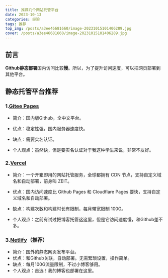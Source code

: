 ```yaml
---
title: 推荐几个网站托管平台
date: 2023-10-13
categories: 经验
tags: 推荐
top_img: /posts/a3ee46681660/image-20231015101406289.jpg
cover: /posts/a3ee46681660/image-20231015101406289.jpg
---
```




## 前言

**Github静态部署**国内访问比较**慢**。所以，为了提升访问速度，可以把网页部署到其他平台。

## 静态托管平台推荐

### 1.[Gitee Pages](https://gitee.com/)

- 简介：国内版Github，全中文平台。

- 优点：稳定性强，国内服务器速度快。
- 缺点：需要实名认证。
- 个人观点：虽然快，但是要实名认证对于我这种学生来说，非常不友好。

### 2.[Vercel](https://vercel.com/)

- 简介：一个开箱即用的网站托管服务，全球都拥有 CDN 节点，支持自定义域名和自动部署，前身叫 ZEIT。

- 优点：国内访问速度比 Github Pages 和 Cloudflare Pages 要快，支持自定义域名和自动部署。

- 缺点：构建次数和构建时长有限制，每月带宽限制 100G。

- 个人观点：之前有试过把博客托管这这里，但是它访问速度慢，和Github差不多。

### 3.[Netlify](https://www.netlify.com/)（推荐）

- 简介：国外的静态网页发布平台。
- 优点：和Github关联，自动部署。无需繁琐设置，操作简单。
- 缺点：每月100G流量限制，不过小博客够用。
- 个人观点：首选！我的博客也部署在这里。
